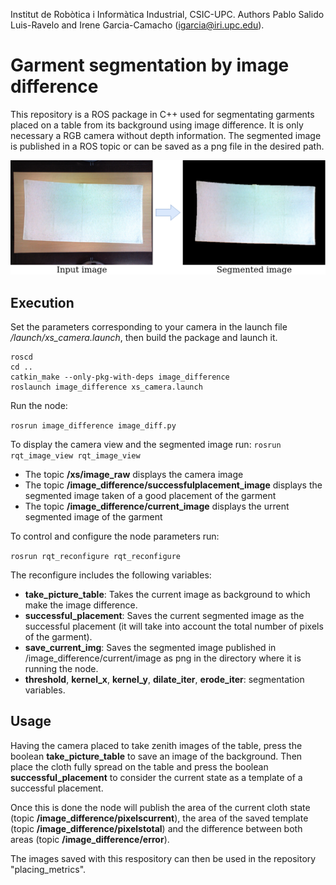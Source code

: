 Institut de Robòtica i Informàtica Industrial, CSIC-UPC. Authors Pablo Salido Luis-Ravelo and Irene Garcia-Camacho (igarcia@iri.upc.edu).

# Garment segmentation by image difference

This repository is a ROS package in C++ used for segmentating garments placed on a table from its background using image difference. It is only necessary a RGB camera without depth information. The segmented image is published in a ROS topic or can be saved as a png file in the desired path.

<p align="center">
  <img src="./readme_img.png" />
</p>


## Execution

Set the parameters corresponding to your camera in the launch file */launch/xs_camera.launch*, then build the package and launch it.

```
roscd
cd ..
catkin_make --only-pkg-with-deps image_difference
roslaunch image_difference xs_camera.launch
``` 

Run the node:

``rosrun image_difference image_diff.py``

To display the camera view and the segmented image run:
``rosrun rqt_image_view rqt_image_view``

- The topic **/xs/image_raw** displays the camera image
- The topic **/image_difference/successfulplacement_image** displays the segmented image taken of a good placement of the garment
- The topic **/image_difference/current_image** displays the urrent segmented image of the garment

To control and configure the node parameters run:

``rosrun rqt_reconfigure rqt_reconfigure``

The reconfigure includes the following variables:
- **take_picture_table**: Takes the current image as background to which make the image difference.
- **successful_placement**: Saves the current segmented image as the successful placement (it will take into account the total number of pixels of the garment).
- **save_current_img**: Saves the segmented image published in /image_difference/current/image as png in the directory where it is running the node.
- **threshold**, **kernel_x**, **kernel_y**, **dilate_iter**, **erode_iter**: segmentation variables.


## Usage

Having the camera placed to take zenith images of the table, press the boolean **take_picture_table** to save an image of the background. Then place the cloth fully spread on the table and press the boolean **successful_placement** to consider the current state as a template of a successful placement.

Once this is done the node will publish the area of the current cloth state (topic **/image_difference/pixelscurrent**), the area of the saved template (topic **/image_difference/pixelstotal**) and the difference between both areas (topic **/image_difference/error**).

The images saved with this respository can then be used in the repository "placing_metrics".
